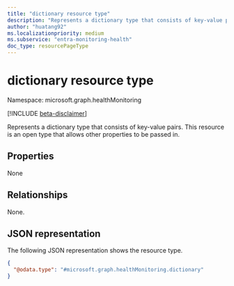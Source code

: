 ```yaml
---
title: "dictionary resource type"
description: "Represents a dictionary type that consists of key-value pairs."
author: "huatang92"
ms.localizationpriority: medium
ms.subservice: "entra-monitoring-health"
doc_type: resourcePageType
---
```


# dictionary resource type

Namespace: microsoft.graph.healthMonitoring

[!INCLUDE [beta-disclaimer](../../includes/beta-disclaimer.md)]

Represents a dictionary type that consists of key-value pairs. This resource is an open type that allows other properties to be passed in.


## Properties

None

## Relationships
None.

## JSON representation
The following JSON representation shows the resource type.
<!-- {
  "blockType": "resource",
  "@odata.type": "microsoft.graph.healthMonitoring.dictionary",
  "openType": true
}
-->
``` json
{
  "@odata.type": "#microsoft.graph.healthMonitoring.dictionary"
}
```

